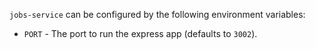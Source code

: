 
`jobs-service` can be configured by the following environment variables:

- `PORT` - The port to run the express app (defaults to `3002`).